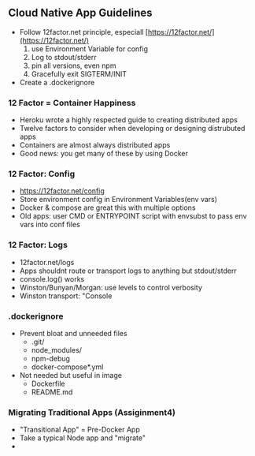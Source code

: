 ## Cloud Native App Guidelines

- Follow 12factor.net principle, especiall [https://12factor.net/](https://12factor.net/)
  1. use Environment Variable for config
  2. Log to stdout/stderr
  3. pin all versions, even npm
  4. Gracefully exit SIGTERM/INIT
- Create a .dockerignore

### 12 Factor = Container Happiness

- Heroku wrote a highly respected guide to creating distributed apps
- Twelve factors to consider when developing or designing distrubuted apps
- Containers are almost always distributed apps
- Good news: you get many of these by using Docker

### 12 Factor: Config

- https://12factor.net/config
- Store environment config in Environment Variables(env vars)
- Docker & compose are great this with multiple options
- Old apps: user CMD or ENTRYPOINT script with envsubst to pass env vars into conf files

### 12 Factor: Logs

- 12factor.net/logs
- Apps shouldnt route or transport logs to anything but stdout/stderr
- console.log() works
- Winston/Bunyan/Morgan: use levels to control verbosity
- Winston transport: "Console

### .dockerignore

- Prevent bloat and unneeded files
  - .git/
  - node_modules/
  - npm-debug
  - docker-compose\*.yml
- Not needed but useful in image
  - Dockerfile
  - README.md

### Migrating Traditional Apps (Assiginment4)

- "Transitional App" = Pre-Docker App
- Take a typical Node app and "migrate"
-
